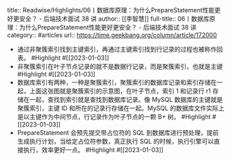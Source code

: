 title:: Readwise/Highlights/06丨数据库原理：为什么PrepareStatement性能更好更安全？ - 后端技术面试 38 讲
author:: [[李智慧]]
full-title:: 06丨数据库原理：为什么PrepareStatement性能更好更安全？ - 后端技术面试 38 讲
category:: #articles
url:: https://time.geekbang.org/column/article/172000
- 通过非聚簇索引找到主键索引，再通过主键索引找到行记录的过程也被称作回表。 #Highlight #[[2023-01-03]]
- 非聚簇索引在叶子节点记录的就不是数据行记录，而是聚簇索引，也就是主键 #Highlight #[[2023-01-03]]
- 数据库索引有两种，一种是聚簇索引，聚簇索引的数据库记录和索引存储在一起，上面这张图就是聚簇索引的示意图，在叶子节点，索引 1 和记录行 r1 存储在一起，查找到索引就是查找到数据库记录。像 MySQL 数据库的主键就是聚簇索引，主键 ID 和所在的记录行存储在一起。MySQL 的数据库文件实际上是以主键作为中间节点，行记录作为叶子节点的一颗 B+ 树。 #Highlight #[[2023-01-03]]
- PrepareStatement 会预先提交带占位符的 SQL 到数据库进行预处理，提前生成执行计划，当给定占位符参数，真正执行 SQL 的时候，执行引擎可以直接执行，效率更好一点。 #Highlight #[[2023-01-03]]